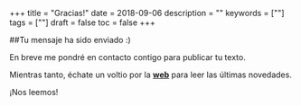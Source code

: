 +++
title = "Gracias!"
date = 2018-09-06
description = ""
keywords = [""]
tags = [""]
draft = false
toc = false
+++  
<p>##Tu mensaje ha sido enviado :)</p>

<p>En breve me pondré en contacto contigo para publicar tu texto.</p>

<p>Mientras tanto, échate un voltio por la <strong><a href="https://albumers.org" rel="nofollow">web</a></strong> para leer las últimas novedades.</p>

<p>¡Nos leemos!</p>



